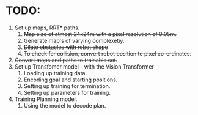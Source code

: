 # TODO:
1. Set up maps, RRT* paths.
	1. ~~Map size of atmost 24x24m with a pixel resolution of 0.05m.~~
	2. Generate map's of varying complexetiy.
	3. ~~Dilate obstacles with robot shape~~
	4. ~~To check for collision, convert robot position to pixel co-ordinates.~~
2. ~~Convert maps and paths to trainable set.~~
3. Set up Transfomer model - with the Vision Transformer
	1. Loading up training data.
	2. Encoding goal and starting positions.
	3. Setting up training for termination.
	2. Setting up parameters for training.
4. Training Planning model.
	1. Using the model to decode plan.